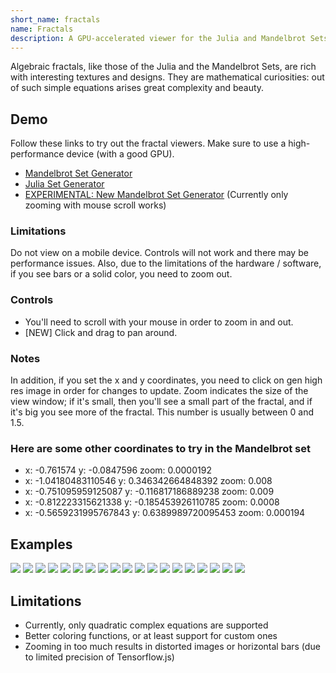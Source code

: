 ```yaml
---
short_name: fractals
name: Fractals
description: A GPU-accelerated viewer for the Julia and Mandelbrot Sets
---
```

Algebraic fractals, like those of the Julia and the Mandelbrot Sets, are rich with interesting textures and designs. They are mathematical curiosities: out of such simple equations arises great complexity and beauty. 

## Demo
Follow these links to try out the fractal viewers. Make sure to use a high-performance device (with a good GPU).
 * [Mandelbrot Set Generator](https://gliu20.github.io/fractals/mandelbrot.html)
 * [Julia Set Generator](https://gliu20.github.io/fractals/julia.html)
 * [EXPERIMENTAL: New Mandelbrot Set Generator](https://gliu20.github.io/fractals/mandelbrot.html) (Currently only zooming with mouse scroll works)

### Limitations
Do not view on a mobile device. Controls will not work and there may be performance issues.
Also, due to the limitations of the hardware / software, if you see bars or a solid color, you need to zoom out. 
 
### Controls
* You'll need to scroll with your mouse in order to zoom in and out. 
* \[NEW\] Click and drag to pan around.

### Notes
In addition, if you set the x and y coordinates, you need to click on gen high res image in order for changes to update.
Zoom indicates the size of the view window; if it's small, then you'll see a small part of the fractal, and if it's big you see more of the fractal. This number is usually between 0 and 1.5.
 
### Here are some other coordinates to try in the Mandelbrot set
 * x: -0.761574           y: -0.0847596         zoom: 0.0000192
 * x: -1.04180483110546   y: 0.346342664848392  zoom: 0.008
 * x: -0.751095959125087  y: -0.116817186889238 zoom: 0.009
 * x: -0.812223315621338  y: -0.185453926110785 zoom: 0.0008
 * x: -0.5659231995767843 y: 0.6389989720095453 zoom: 0.000194

## Examples
![](https://gliu20.github.io/fractals/img/download.png)
![](https://gliu20.github.io/fractals/img/download%20(1).png)
![](https://gliu20.github.io/fractals/img/download%20(2).png)
![](https://gliu20.github.io/fractals/img/download%20(3).png)
![](https://gliu20.github.io/fractals/img/download%20(4).png)
![](https://gliu20.github.io/fractals/img/download%20(5).png)
![](https://gliu20.github.io/fractals/img/download%20(6).png)
![](https://gliu20.github.io/fractals/img/download%20(7).png)
![](https://gliu20.github.io/fractals/img/download%20(8).png)
![](https://gliu20.github.io/fractals/img/download%20(9).png)
![](https://gliu20.github.io/fractals/img/download%20(10).png)
![](https://gliu20.github.io/fractals/img/download%20(11).png)
![](https://gliu20.github.io/fractals/img/download%20(12).png)
![](https://gliu20.github.io/fractals/img/download%20(13).png)
![](https://gliu20.github.io/fractals/img/download%20(14).png)
![](https://gliu20.github.io/fractals/img/download%20(15).png)
![](https://gliu20.github.io/fractals/img/download%20(16).png)
![](https://gliu20.github.io/fractals/img/download%20(17).png)
![](https://gliu20.github.io/fractals/img/download%20(18).png)

## Limitations
 * Currently, only quadratic complex equations are supported
 * Better coloring functions, or at least support for custom ones
 * Zooming in too much results in distorted images or horizontal bars (due to limited precision of Tensorflow.js)
